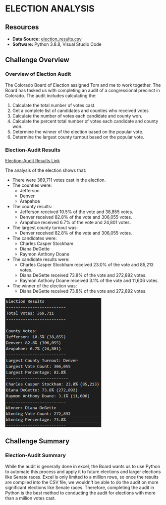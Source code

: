 # ELECTION ANALYSIS
## Resources

- **Data Source:** [election_results.csv](Resources/election_results.csv)
- **Software:** Python 3.8.8, Visual Studio Code

## Challenge Overview

### Overview of Election Audit

The Colorado Board of Election assigned Tom and me to work together. The Board has tasked us with completing an audit of a congressional precinct in Colorado.  The audit includes calculating the:

1) Calculate the total number of votes cast.
2) Get a complete list of candidates and counties who received votes
3) Calculate the number of votes each candidate and county won.
4) Calculate the percent total number of votes each candidate and county won.
5) Determine the winner of the election based on the popular vote.
6) Determine the largest county turnout based on the popular vote. 

### Election-Audit Results 

[Election-Audit Results Link](analysis/election_analysis.txt)

The analysis of the election shows that:

- There were 369,711 votes cast in the election.
- The counties were:
  - Jefferson
  - Denver
  - Arapahoe
- The county results:
  - Jefferson received 10.5% of the vote and 38,855 votes.
  - Denver received 82.8% of the vote and 306,055 votes.
  - Arapahoe received 6.7% of the vote and 24,801 votes.
- The largest county turnout was:
  - Denver received 82.8% of the vote and 306,055 votes.
- The candidates were:
  - Charles Casper Stockham
  - Diana DeGette
  - Raymon Anthony Doane 
- The candidate results were:
  - Charles Casper Stockham received 23.0% of the vote and 85,213 votes.
  - Diana DeGette received 73.8% of the vote and 272,892 votes.
  - Raymon Anthony Doane received 3.1% of the vote and 11,606 votes.
- The winner of the election was:
  - Diana DeGette received 73.8% of the vote and 272,892 votes.

![Results Summary](Resources/Results_from_python.PNG)

## Challenge Summary

### Election-Audit Summary

While the audit is generally done in excel, the Board wants us to use Python to automate this process and apply it to future elections and larger elections like Senate races. Excel is only limited to a million rows, so once the results are compiled into the CSV file, we wouldn't be able to do the audit on more significant elections like Senate races. Therefore, completing the audit in Python is the best method to conducting the audit for elections with more than a million votes cast.



